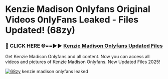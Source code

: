 # Kenzie Madison Onlyfans Original Videos 0nlyFans Leaked - Files Updated! (68zy)

<h3>🔴 CLICK HERE 🌐==►► <a href="https://tinyurl.com/4seja8ks" rel="nofollow">Kenzie Madison Onlyfans Updated Files</a></h3>

Get Kenzie Madison Onlyfans and all content. Now you can access all videos and pictures of Kenzie Madison Onlyfans. New Updated Files 2025!

[![68zy](https://i.imgur.com/EWjZXRe.gif)](https://tinyurl.com/4seja8ks)
kenzie madison onlyfans leaked